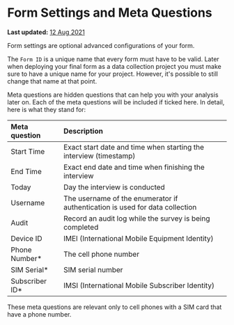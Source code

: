 # Form Settings and Meta Questions

**Last updated:**
<a href="https://github.com/kobotoolbox/docs/blob/f9bb069f3517cb6d0b581aa7cec180b5ff707d2b/source/form_meta.md" class="reference">12
Aug 2021</a>

Form settings are optional advanced configurations of your form.

The `Form ID` is a unique name that every form must have to be valid. Later when
deploying your final form as a data collection project you must make sure to
have a unique name for your project. However, it's possible to still change that
name at that point.

Meta questions are hidden questions that can help you with your analysis later
on. Each of the meta questions will be included if ticked here. In detail, here
is what they stand for:

| Meta question   | Description                                                                  |
| :-------------- | :--------------------------------------------------------------------------- |
| Start Time      | Exact start date and time when starting the interview (timestamp)            |
| End Time        | Exact end date and time when finishing the interview                         |
| Today           | Day the interview is conducted                                               |
| Username        | The username of the enumerator if authentication is used for data collection |
| Audit           | Record an audit log while the survey is being completed                      |
| Device ID       | IMEI (International Mobile Equipment Identity)                               |
| Phone Number\*  | The cell phone number                                                        |
| SIM Serial\*    | SIM serial number                                                            |
| Subscriber ID\* | IMSI (International Mobile Subscriber Identity)                              |

<p class="note">These meta questions are relevant only to cell phones with a SIM card that have a phone number.</p>
